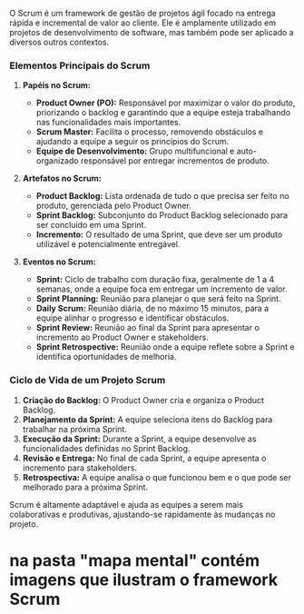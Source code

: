 O Scrum é um framework de gestão de projetos ágil focado na entrega rápida e incremental de valor ao cliente. Ele é amplamente utilizado em projetos de desenvolvimento de software, mas também pode ser aplicado a diversos outros contextos.

### Elementos Principais do Scrum

1. **Papéis no Scrum:**
   - **Product Owner (PO):** Responsável por maximizar o valor do produto, priorizando o backlog e garantindo que a equipe esteja trabalhando nas funcionalidades mais importantes.
   - **Scrum Master:** Facilita o processo, removendo obstáculos e ajudando a equipe a seguir os princípios do Scrum.
   - **Equipe de Desenvolvimento:** Grupo multifuncional e auto-organizado responsável por entregar incrementos de produto.

2. **Artefatos no Scrum:**
   - **Product Backlog:** Lista ordenada de tudo o que precisa ser feito no produto, gerenciada pelo Product Owner.
   - **Sprint Backlog:** Subconjunto do Product Backlog selecionado para ser concluído em uma Sprint.
   - **Incremento:** O resultado de uma Sprint, que deve ser um produto utilizável e potencialmente entregável.

3. **Eventos no Scrum:**
   - **Sprint:** Ciclo de trabalho com duração fixa, geralmente de 1 a 4 semanas, onde a equipe foca em entregar um incremento de valor.
   - **Sprint Planning:** Reunião para planejar o que será feito na Sprint.
   - **Daily Scrum:** Reunião diária, de no máximo 15 minutos, para a equipe alinhar o progresso e identificar obstáculos.
   - **Sprint Review:** Reunião ao final da Sprint para apresentar o incremento ao Product Owner e stakeholders.
   - **Sprint Retrospective:** Reunião onde a equipe reflete sobre a Sprint e identifica oportunidades de melhoria.

### Ciclo de Vida de um Projeto Scrum

1. **Criação do Backlog:** O Product Owner cria e organiza o Product Backlog.
2. **Planejamento da Sprint:** A equipe seleciona itens do Backlog para trabalhar na próxima Sprint.
3. **Execução da Sprint:** Durante a Sprint, a equipe desenvolve as funcionalidades definidas no Sprint Backlog.
4. **Revisão e Entrega:** No final de cada Sprint, a equipe apresenta o incremento para stakeholders.
5. **Retrospectiva:** A equipe analisa o que funcionou bem e o que pode ser melhorado para a próxima Sprint.

Scrum é altamente adaptável e ajuda as equipes a serem mais colaborativas e produtivas, ajustando-se rapidamente às mudanças no projeto.

# na pasta "mapa mental" contém imagens que ilustram o framework Scrum 
